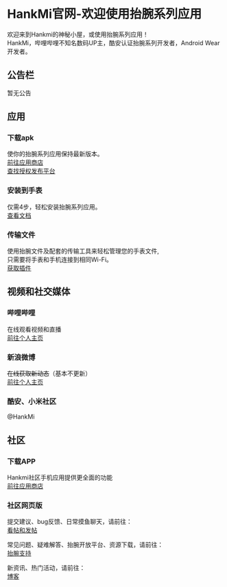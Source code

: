 # HankMi官网-欢迎使用抬腕系列应用
欢迎来到Hankmi的神秘小屋，或使用抬腕系列应用！  
HankMi，哔哩哔哩不知名数码UP主，酷安认证抬腕系列开发者，Android Wear开发者。


## 公告栏
暂无公告


## 应用

### 下载apk 
使你的抬腕系列应用保持最新版本。  
[前往应用商店](apps.md)  
[查找授权发布平台](to3rd.md)
### 安装到手表
仅需4步，轻松安装抬腕系列应用。  
[查看文档](install.md)
### 传输文件
使用抬腕文件及配套的传输工具来轻松管理您的手表文件,  
只需要将手表和手机连接到相同Wi-Fi。  
[获取插件](https://support.qq.com/products/350783/faqs/110472)


## 视频和社交媒体

### 哔哩哔哩
在线观看视频和直播  
[前往个人主页](https://space.bilibili.com/400656980)
### 新浪微博
~~在线获取新动态~~（基本不更新）  
[前往个人主页](https://weibo.com/u/6495434022)
### 酷安、小米社区
@HankMi


## 社区

### 下载APP
Hankmi社区手机应用提供更全面的功能  
[前往应用商店](apps.md)
### 社区网页版
提交建议、bug反馈、日常摸鱼聊天，请前往：  
[看帖和发帖](https://support.qq.com/products/350783)  
  
常见问题、疑难解答、抬腕开放平台、资源下载，请前往：  
[抬腕支持](https://support.qq.com/products/350783/faqs-more/)  
  
新资讯、热门活动，请前往：  
[博客](https://support.qq.com/products/350783/blog-archive)
